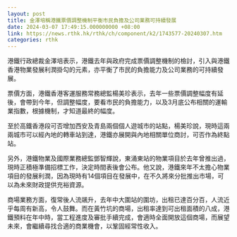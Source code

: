 ```yaml
---
layout: post
title: 金澤培稱港鐵票價調整機制平衡市民負擔及公司業務可持續發展
date: 2024-03-07 17:49:15.000000000 +08:00
link: https://news.rthk.hk/rthk/ch/component/k2/1743577-20240307.htm
categories: rthk
---
```


港鐵行政總裁金澤培表示，港鐵去年與政府完成票價調整機制的檢討，引入與港鐵香港物業發展利潤掛勾的元素，亦平衡了市民的負擔能力及公司業務的可持續發展。

票價方面，港鐵香港客運服務常務總監楊美珍表示，去年一些票價調整幅度有延後，會帶到今年，但調整幅度，要看市民的負擔能力，以及3月底公布相關的運輸業指數，根據機制，才知道最終的幅度。

至於高鐵香港段可否增加西安及青島兩個個人遊城市的站點，楊美珍說，現時這兩兩城市可以經內地的轉車站到達，港鐵亦展開與內地相關單位商討，可否作為終點站。

另外，港鐵物業及國際業務總監鄧智輝說，東涌東站的物業項目於去年曾推出過，現時正積極準備招標工作，決定時間表後會公布。他又說，港鐵來年不太擔心物業項目的發展利潤，因為現時有14個項目在發展中，在不久將來分批推出市場，可以為未來財政提供充裕資源。

商場業務方面，復常後人流飊升，去年中大圍站的圍坊，出租已達百分百，人流近乎每周有新高，令人鼓舞。而在黃竹坑的商場，出租率達到可出租面積的八成，港鐵預料在年中時，當工程進度及審批手續完成，會適時全面開放這個商場，而展望未來，會繼續尋找合適的商業機會，以鞏固經常性收入。
